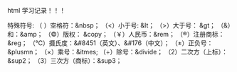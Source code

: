 html 学习记录！！！

特殊符号:
（ ）空格符：&nbsp；
（<）小于号:  &It；
（>）大于号： &gt；
（&）和：&amp；
（©）版权： &copy；
（￥）人民币：&rem；
（®）注册商标：&reg；
（℃）摄氏度：&#8451（英文）、&#176（中文）；
（±）正负号：&plusmn；
（×）乘号：&itmes;
（÷）除号：&divide；
（2）二次方（上标）：&sup2；
（3）三次方（商标）：&sup3；
